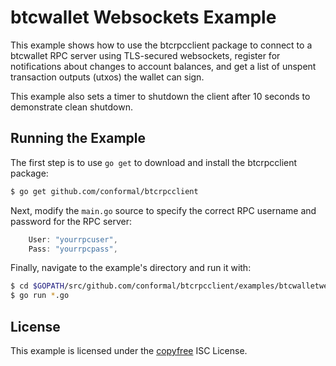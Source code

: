 btcwallet Websockets Example
============================

This example shows how to use the btcrpcclient package to connect to a btcwallet
RPC server using TLS-secured websockets, register for notifications about
changes to account balances, and get a list of unspent transaction outputs
(utxos) the wallet can sign.

This example also sets a timer to shutdown the client after 10 seconds to
demonstrate clean shutdown.

## Running the Example

The first step is to use `go get` to download and install the btcrpcclient
package:

```bash
$ go get github.com/conformal/btcrpcclient
```

Next, modify the `main.go` source to specify the correct RPC username and
password for the RPC server:

```Go
	User: "yourrpcuser",
	Pass: "yourrpcpass",
```

Finally, navigate to the example's directory and run it with:

```bash
$ cd $GOPATH/src/github.com/conformal/btcrpcclient/examples/btcwalletwebsockets
$ go run *.go
```

## License

This example is licensed under the [copyfree](http://copyfree.org) ISC License.

